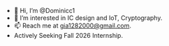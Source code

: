 - 👋 Hi, I’m @Dominicc1
- 👀 I’m interested in IC design and IoT, Cryptography.
- 📫 Reach me at gia1282000@gmail.com.
- Actively Seeking Fall 2026 Internship.
<!---
Dominicc1/Dominicc1 is a ✨ special ✨ repository because its `README.md` (this file) appears on your GitHub profile.
You can click the Preview link to take a look at your changes.
--->
